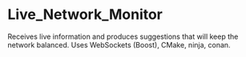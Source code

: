 # Live_Network_Monitor
Receives live information and produces suggestions that will keep the network balanced. Uses WebSockets (Boost), CMake, ninja, conan.

